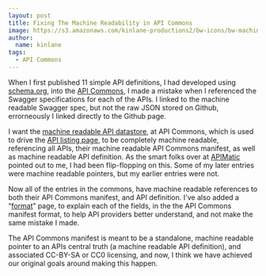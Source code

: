 ```yaml
---
layout: post
title: Fixing The Machine Readability in API Commons
image: https://s3.amazonaws.com/kinlane-productions2/bw-icons/bw-machine-learning.png
author:
  name: kinlane
tags:
  - API Commons
---
```

When I first published 11 simple API definitions, I had developed using [schema.org](http://schema.org/), into the [API Commons](http://apicommons.org/), I made a mistake when I referenced the Swagger specifications for each of the APIs. I linked to the machine readable Swagger spec, but not the raw JSON stored on Github, errorneously I linked directly to the Github page.

I want the [machine readable API datastore](https://raw.githubusercontent.com/api-commons/api-commons/gh-pages/data/apis.json), at API Commons, which is used to drive the [API listing page](http://apicommons.org/apis.html), to be completely machine readable, referencing all APIs, their machine readable API Commons manifest, as well as machine readable API definition. As the smart folks over at [APIMatic](https://www.apimatic.io/) pointed out to me, I had been flip-flopping on this. Some of my later entries were machine readable pointers, but my earlier entries were not.

Now all of the entries in the commons, have machine readable references to both their API Commons manifest, and API definition. I've also added a “[format](http://apicommons.org/format.html)” page, to explain each of the fields, in the the API Commons manifest format, to help API providers better understand, and not make the same mistake I made.

The API Commons manifest is meant to be a standalone, machine readable pointer to an APIs central truth (a machine readable API definition), and associated CC-BY-SA or CC0 licensing, and now, I think we have achieved our original goals around making this happen.